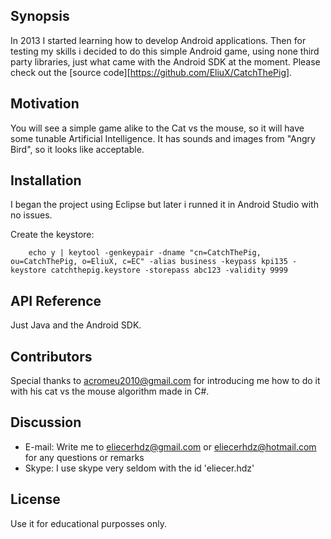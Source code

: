 ## Synopsis

In 2013 I started learning how to develop Android applications. Then for testing my skills i decided to do this simple Android game, using none third party libraries, just what came with the Android SDK at the moment. Please check out the [source code][https://github.com/EliuX/CatchThePig].

## Motivation

You will see a simple game alike to the Cat vs the mouse, so it will have some tunable Artificial Intelligence. It has sounds and images from "Angry Bird", so it looks like acceptable.

## Installation

I began the project using Eclipse but later i runned it in Android Studio with no issues.

Create the keystore:

~~~
    echo y | keytool -genkeypair -dname "cn=CatchThePig, ou=CatchThePig, o=EliuX, c=EC" -alias business -keypass kpi135 -keystore catchthepig.keystore -storepass abc123 -validity 9999
~~~


## API Reference

Just Java and the Android SDK.

## Contributors

Special thanks to acromeu2010@gmail.com for introducing me how to do it with his cat vs the mouse algorithm made in C#.


## Discussion

 - E-mail: Write me to eliecerhdz@gmail.com or eliecerhdz@hotmail.com for any questions or remarks 
 - Skype: I use skype very seldom with the id 'eliecer.hdz'

## License

Use it for educational purposses only.


